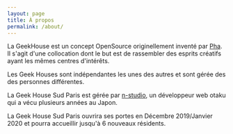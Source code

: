 ```yaml
---
layout: page
title: À propos
permalink: /about/
---
```


La GeekHouse est un concept OpenSource originellement inventé par [Pha](https://github.com/pha). Il s'agit d'une collocation dont le but est de rassembler des esprits créatifs ayant les mêmes centres d'intérêts.

Les Geek Houses sont indépendantes les unes des autres et sont gérée des des personnes différentes.

La Geek House Sud Paris est gérée par [n-studio](https://github.com/n-studio), un développeur web otaku qui a vécu plusieurs années au Japon.

La Geek House Sud Paris ouvrira ses portes en Décembre 2019/Janvier 2020 et pourra accueillir jusqu'à 6 nouveaux résidents.
